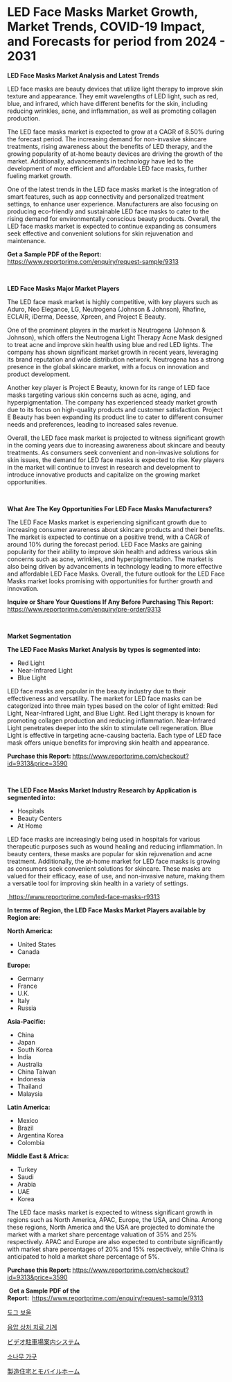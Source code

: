 <p><h1>LED Face Masks Market Growth, Market Trends, COVID-19 Impact, and Forecasts for period from 2024 - 2031</h1></p><p><strong>LED Face Masks Market Analysis and Latest Trends</strong></p>
<p><p>LED face masks are beauty devices that utilize light therapy to improve skin texture and appearance. They emit wavelengths of LED light, such as red, blue, and infrared, which have different benefits for the skin, including reducing wrinkles, acne, and inflammation, as well as promoting collagen production.</p><p>The LED face masks market is expected to grow at a CAGR of 8.50% during the forecast period. The increasing demand for non-invasive skincare treatments, rising awareness about the benefits of LED therapy, and the growing popularity of at-home beauty devices are driving the growth of the market. Additionally, advancements in technology have led to the development of more efficient and affordable LED face masks, further fueling market growth.</p><p>One of the latest trends in the LED face masks market is the integration of smart features, such as app connectivity and personalized treatment settings, to enhance user experience. Manufacturers are also focusing on producing eco-friendly and sustainable LED face masks to cater to the rising demand for environmentally conscious beauty products. Overall, the LED face masks market is expected to continue expanding as consumers seek effective and convenient solutions for skin rejuvenation and maintenance.</p></p>
<p><strong>Get a Sample PDF of the Report:&nbsp;</strong> <a href="https://www.reportprime.com/enquiry/request-sample/9313">https://www.reportprime.com/enquiry/request-sample/9313</a></p>
<p>&nbsp;</p>
<p><strong>LED Face Masks Major Market Players</strong></p>
<p><p>The LED face mask market is highly competitive, with key players such as Aduro, Neo Elegance, LG, Neutrogena (Johnson & Johnson), Rhafine, ECLAIR, iDerma, Deesse, Xpreen, and Project E Beauty.</p><p>One of the prominent players in the market is Neutrogena (Johnson & Johnson), which offers the Neutrogena Light Therapy Acne Mask designed to treat acne and improve skin health using blue and red LED lights. The company has shown significant market growth in recent years, leveraging its brand reputation and wide distribution network. Neutrogena has a strong presence in the global skincare market, with a focus on innovation and product development.</p><p>Another key player is Project E Beauty, known for its range of LED face masks targeting various skin concerns such as acne, aging, and hyperpigmentation. The company has experienced steady market growth due to its focus on high-quality products and customer satisfaction. Project E Beauty has been expanding its product line to cater to different consumer needs and preferences, leading to increased sales revenue.</p><p>Overall, the LED face mask market is projected to witness significant growth in the coming years due to increasing awareness about skincare and beauty treatments. As consumers seek convenient and non-invasive solutions for skin issues, the demand for LED face masks is expected to rise. Key players in the market will continue to invest in research and development to introduce innovative products and capitalize on the growing market opportunities.</p></p>
<p>&nbsp;</p>
<p><strong>What Are The Key Opportunities For LED Face Masks Manufacturers?</strong></p>
<p><p>The LED Face Masks market is experiencing significant growth due to increasing consumer awareness about skincare products and their benefits. The market is expected to continue on a positive trend, with a CAGR of around 10% during the forecast period. LED Face Masks are gaining popularity for their ability to improve skin health and address various skin concerns such as acne, wrinkles, and hyperpigmentation. The market is also being driven by advancements in technology leading to more effective and affordable LED Face Masks. Overall, the future outlook for the LED Face Masks market looks promising with opportunities for further growth and innovation.</p></p>
<p><strong>Inquire or Share Your Questions If Any Before Purchasing This Report:</strong> <a href="https://www.reportprime.com/enquiry/pre-order/9313">https://www.reportprime.com/enquiry/pre-order/9313</a></p>
<p>&nbsp;</p>
<p><strong>Market Segmentation</strong></p>
<p><strong>The LED Face Masks Market Analysis by types is segmented into:</strong></p>
<p><ul><li>Red Light</li><li>Near-Infrared Light</li><li>Blue Light</li></ul></p>
<p><p>LED face masks are popular in the beauty industry due to their effectiveness and versatility. The market for LED face masks can be categorized into three main types based on the color of light emitted: Red Light, Near-Infrared Light, and Blue Light. Red Light therapy is known for promoting collagen production and reducing inflammation. Near-Infrared Light penetrates deeper into the skin to stimulate cell regeneration. Blue Light is effective in targeting acne-causing bacteria. Each type of LED face mask offers unique benefits for improving skin health and appearance.</p></p>
<p><strong>Purchase this Report:&nbsp;</strong><a href="https://www.reportprime.com/checkout?id=9313&price=3590">https://www.reportprime.com/checkout?id=9313&price=3590</a></p>
<p>&nbsp;</p>
<p><strong>The LED Face Masks Market Industry Research by Application is segmented into:</strong></p>
<p><ul><li>Hospitals</li><li>Beauty Centers</li><li>At Home</li></ul></p>
<p><p>LED face masks are increasingly being used in hospitals for various therapeutic purposes such as wound healing and reducing inflammation. In beauty centers, these masks are popular for skin rejuvenation and acne treatment. Additionally, the at-home market for LED face masks is growing as consumers seek convenient solutions for skincare. These masks are valued for their efficacy, ease of use, and non-invasive nature, making them a versatile tool for improving skin health in a variety of settings.</p></p>
<p><a href="https://www.reportprime.com/led-face-masks-r9313">&nbsp;https://www.reportprime.com/led-face-masks-r9313</a></p>
<p><strong>In terms of Region, the LED Face Masks Market Players available by Region are:</strong></p>
<p>
    <p> <strong> North America: </strong>
        <ul>
            <li>United States</li>
            <li>Canada</li>
        </ul>
        </p> 
    <p> <strong> Europe: </strong>
        <ul>
            <li>Germany</li>
            <li>France</li>
            <li>U.K.</li>
            <li>Italy</li>
            <li>Russia</li>
        </ul>
        </p> 
    <p> <strong> Asia-Pacific: </strong>
        <ul>
            <li>China</li>
            <li>Japan</li>
            <li>South Korea</li>
            <li>India</li>
            <li>Australia</li>
            <li>China Taiwan</li>
            <li>Indonesia</li>
            <li>Thailand</li>
            <li>Malaysia</li>
        </ul>
        </p> 
    <p> <strong> Latin America: </strong>
        <ul>
            <li>Mexico</li>
            <li>Brazil</li>
            <li>Argentina Korea</li>
            <li>Colombia</li>
        </ul>
        </p> 
    <p> <strong> Middle East & Africa: </strong>
        <ul>
            <li>Turkey</li>
            <li>Saudi</li>
            <li>Arabia</li>
            <li>UAE</li>
            <li>Korea</li>
        </ul>
    </p>
    </p>
<p><p>The LED face masks market is expected to witness significant growth in regions such as North America, APAC, Europe, the USA, and China. Among these regions, North America and the USA are projected to dominate the market with a market share percentage valuation of 35% and 25% respectively. APAC and Europe are also expected to contribute significantly with market share percentages of 20% and 15% respectively, while China is anticipated to hold a market share percentage of 5%.</p></p>
<p><strong>Purchase this Report: </strong><a href="https://www.reportprime.com/checkout?id=9313&price=3590">https://www.reportprime.com/checkout?id=9313&price=3590</a></p>
<p>&nbsp;<strong>Get a Sample PDF of the Report:&nbsp;&nbsp;</strong><a href="https://www.reportprime.com/enquiry/request-sample/9313">https://www.reportprime.com/enquiry/request-sample/9313</a></p>
<p><strong></strong></p>
<p><p><a href="https://github.com/hzumrdvas204296/Market-Research-Report-List-1/blob/main/349291621347.md">도그 보울</a></p><p><a href="https://medium.com/@koleledner/%EB%B6%80%EC%A0%95%EC%A0%81%EC%9D%B8-%EC%95%95%EB%A0%A5-%EB%B6%80%EC%9C%84-%EC%B9%98%EB%A3%8C-%EA%B8%B0%EA%B3%84-%EC%8B%9C%EC%9E%A5-%EB%8F%99%ED%96%A5-%EB%B0%8F-%EC%8B%9C%EC%9E%A5-%EB%B6%84%EC%84%9D%EC%9D%80-2024-2031%EB%85%84%EA%B9%8C%EC%A7%80-%EC%98%88%EC%B8%A1%EB%90%A9%EB%8B%88%EB%8B%A4-7a7cd280dc5e">음압 상처 치료 기계</a></p><p><a href="https://medium.com/@michaelerde565/%E3%83%93%E3%83%87%E3%82%AA%E9%A7%90%E8%BB%8A%E6%A1%88%E5%86%85%E3%82%B7%E3%82%B9%E3%83%86%E3%83%A0%E5%B8%82%E5%A0%B4-%E5%B8%82%E5%A0%B4cagr-%E5%B8%82%E5%A0%B4%E3%83%88%E3%83%AC%E3%83%B3%E3%83%89-%E3%81%8A%E3%82%88%E3%81%B3%E6%88%90%E9%95%B7%E6%88%A6%E7%95%A5%E3%81%AB%E9%96%A2%E3%81%99%E3%82%8B%E6%B4%9E%E5%AF%9F-d03012be2e5d">ビデオ駐車場案内システム</a></p><p><a href="https://github.com/PhilToryphy7876567/Market-Research-Report-List-1/blob/main/950744521348.md">소나무 가구</a></p><p><a href="https://github.com/avbqbctihcbe2/Market-Research-Report-List-1/blob/main/242506323496.md">製造住宅とモバイルホーム</a></p></p>
